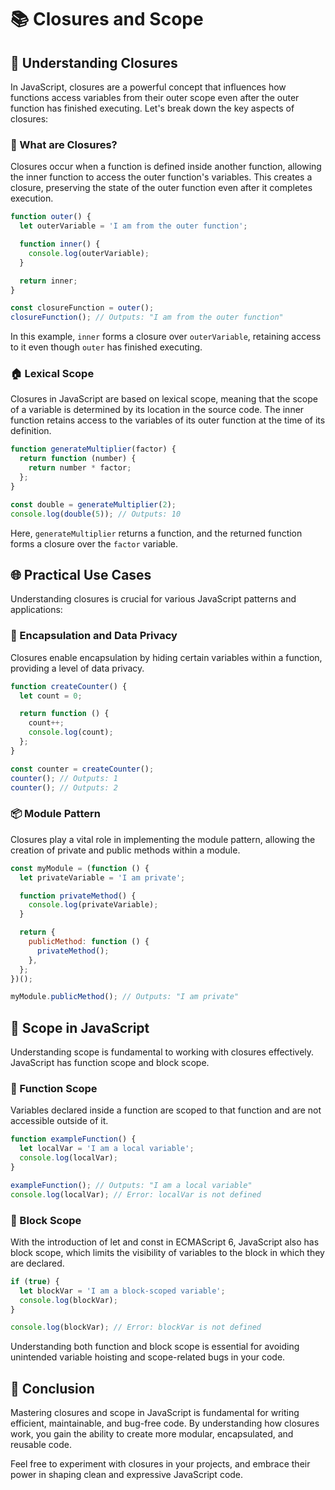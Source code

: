 # 📚 Closures and Scope

## 🎯 Understanding Closures

In JavaScript, closures are a powerful concept that influences how functions access variables from their outer scope even after the outer function has finished executing. Let's break down the key aspects of closures:

### 🔄 What are Closures?

Closures occur when a function is defined inside another function, allowing the inner function to access the outer function's variables. This creates a closure, preserving the state of the outer function even after it completes execution.

```javascript
function outer() {
  let outerVariable = 'I am from the outer function';

  function inner() {
    console.log(outerVariable);
  }

  return inner;
}

const closureFunction = outer();
closureFunction(); // Outputs: "I am from the outer function"
```

In this example, `inner` forms a closure over `outerVariable`, retaining access to it even though `outer` has finished executing.

### 🏠 Lexical Scope

Closures in JavaScript are based on lexical scope, meaning that the scope of a variable is determined by its location in the source code. The inner function retains access to the variables of its outer function at the time of its definition.

```javascript
function generateMultiplier(factor) {
  return function (number) {
    return number * factor;
  };
}

const double = generateMultiplier(2);
console.log(double(5)); // Outputs: 10
```

Here, `generateMultiplier` returns a function, and the returned function forms a closure over the `factor` variable.

## 🌐 Practical Use Cases

Understanding closures is crucial for various JavaScript patterns and applications:

### 🔗 Encapsulation and Data Privacy

Closures enable encapsulation by hiding certain variables within a function, providing a level of data privacy.

```javascript
function createCounter() {
  let count = 0;

  return function () {
    count++;
    console.log(count);
  };
}

const counter = createCounter();
counter(); // Outputs: 1
counter(); // Outputs: 2
```

### 📦 Module Pattern

Closures play a vital role in implementing the module pattern, allowing the creation of private and public methods within a module.

```javascript
const myModule = (function () {
  let privateVariable = 'I am private';

  function privateMethod() {
    console.log(privateVariable);
  }

  return {
    publicMethod: function () {
      privateMethod();
    },
  };
})();

myModule.publicMethod(); // Outputs: "I am private"
```

## 🤔 Scope in JavaScript

Understanding scope is fundamental to working with closures effectively. JavaScript has function scope and block scope.

### 🏢 Function Scope

Variables declared inside a function are scoped to that function and are not accessible outside of it.

```javascript
function exampleFunction() {
  let localVar = 'I am a local variable';
  console.log(localVar);
}

exampleFunction(); // Outputs: "I am a local variable"
console.log(localVar); // Error: localVar is not defined
```

### 🧱 Block Scope

With the introduction of let and const in ECMAScript 6, JavaScript also has block scope, which limits the visibility of variables to the block in which they are declared.

```javascript
if (true) {
  let blockVar = 'I am a block-scoped variable';
  console.log(blockVar);
}

console.log(blockVar); // Error: blockVar is not defined
```

Understanding both function and block scope is essential for avoiding unintended variable hoisting and scope-related bugs in your code.

## 🚀 Conclusion

Mastering closures and scope in JavaScript is fundamental for writing efficient, maintainable, and bug-free code. By understanding how closures work, you gain the ability to create more modular, encapsulated, and reusable code.

Feel free to experiment with closures in your projects, and embrace their power in shaping clean and expressive JavaScript code.


